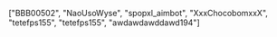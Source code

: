 ["BBB00502", "NaoUsoWyse", "spopxl_aimbot", "XxxChocobomxxX", "tetefps155", "tetefps155", "awdawdawddawd194"]
